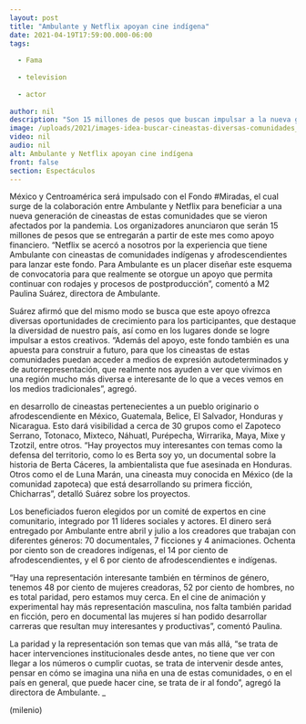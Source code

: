 ```yaml
---
layout: post
title: "Ambulante y Netflix apoyan cine indígena"
date: 2021-04-19T17:59:00.000-06:00
tags:
  
  - Fama
  
  - television
  
  - actor
  
author: nil
description: "Son 15 millones de pesos que buscan impulsar a la nueva generación de creadores para la pantalla grande; el proyecto se especializará en cineastas de pueblos originarios y afrodescendientes."
image: /uploads/2021/images-idea-buscar-cineastas-diversas-comunidades_.jpg
video: nil
audio: nil
alt: Ambulante y Netflix apoyan cine indígena
front: false
section: Espectáculos
---
```


México y Centroamérica será impulsado con el Fondo #Miradas, el cual surge de la colaboración entre Ambulante y Netflix para beneficiar a una nueva generación de cineastas de estas comunidades que se vieron afectados por la pandemia. Los organizadores anunciaron que serán 15 millones de pesos que se entregarán a partir de este mes  como apoyo financiero.  “Netflix se acercó a nosotros por la experiencia que tiene Ambulante con cineastas de comunidades indígenas y afrodescendientes para lanzar este fondo. Para Ambulante es un placer diseñar este esquema de convocatoria para que realmente se otorgue un apoyo que permita continuar con rodajes y procesos de postproducción”, comentó a M2 Paulina Suárez, directora de Ambulante.  

Suárez afirmó que del mismo modo se busca que este apoyo ofrezca diversas oportunidades de crecimiento para los participantes, que destaque la diversidad de nuestro país, así como en los lugares donde se logre impulsar a estos creativos.  “Además del apoyo, este fondo también es una apuesta para construir a futuro, para que los cineastas de estas comunidades puedan acceder a medios de expresión autodeterminados y de autorrepresentación, que realmente nos ayuden a ver que vivimos en una región mucho más diversa e interesante de lo que a veces vemos en los medios tradicionales”, agregó. 

en desarrollo de cineastas pertenecientes a un pueblo originario o afrodescendiente en México, Guatemala, Belice, El Salvador, Honduras y Nicaragua. Esto dará visibilidad a cerca de 30 grupos como el Zapoteco Serrano, Totonaco, Mixteco, Náhuatl, Purépecha, Wirrarika, Maya, Mixe y Tzotzil, entre otros.  “Hay proyectos muy interesantes con temas como la defensa del territorio, como lo es Berta soy yo, un documental sobre la historia de Berta Cáceres, la ambientalista que fue asesinada en Honduras. Otros como el de Luna Marán, una cineasta muy conocida en México (de la comunidad zapoteca) que está desarrollando su primera ficción, Chicharras”, detalló Suárez sobre los proyectos. 

 Los beneficiados fueron elegidos por un comité de expertos en cine comunitario, integrado por 11 líderes sociales y actores. El dinero será entregado por Ambulante entre abril y julio a los creadores que trabajan con diferentes géneros: 70 documentales, 7 ficciones y 4 animaciones. 
Ochenta por ciento son de creadores indígenas, el 14 por ciento de afrodescendientes, y el 6 por ciento de afrodescendientes e indígenas.  

 “Hay una representación interesante también en términos de género, tenemos 48 por ciento de mujeres creadoras, 52 por ciento  de hombres, no es total paridad, pero estamos muy cerca. En el cine de animación y experimental hay más representación masculina, nos falta también paridad en ficción, pero en documental las mujeres sí han podido desarrollar carreras que resultan muy interesantes y productivas”, comentó Paulina.  

 La paridad y la representación son temas que van más allá, “se trata de hacer intervenciones institucionales desde antes, no tiene que ver con llegar a los números o cumplir cuotas, se trata de intervenir desde antes, pensar en cómo se imagina una niña en una de estas comunidades, o en el país en general, que puede hacer cine, se trata de ir al fondo”, agregó la directora de Ambulante. _ 

(milenio)